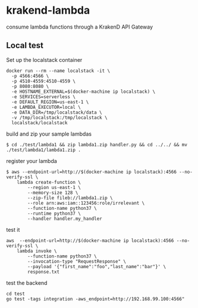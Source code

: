 # krakend-lambda

consume lambda functions through a KrakenD API Gateway

## Local test

Set up the localstack container

```
docker run --rm --name localstack -it \
  -p 4566:4566 \
  -p 4510-4559:4510-4559 \
  -p 8080:8080 \
  -e HOSTNAME_EXTERNAL=$(docker-machine ip localstack) \
  -e SERVICES=serverless \
  -e DEFAULT_REGION=us-east-1 \
  -e LAMBDA_EXECUTOR=local \
  -e DATA_DIR=/tmp/localstack/data \
  -v /tmp/localstack:/tmp/localstack \
  localstack/localstack
```

build and zip your sample lambdas

```
$ cd ./test/lambda1 && zip lambda1.zip handler.py && cd ../../ && mv ./test/lambda1/lambda1.zip .
```

register your lambda

```
$ aws --endpoint-url=http://$(docker-machine ip localstack):4566 --no-verify-ssl \
	lambda create-function \
	    --region us-east-1 \
	    --memory-size 128 \
	    --zip-file fileb://lambda1.zip \
	    --role arn:aws:iam::123456:role/irrelevant \
	    --function-name python37 \
	    --runtime python37 \
	    --handler handler.my_handler
```

test it

```
aws  --endpoint-url=http://$(docker-machine ip localstack):4566 --no-verify-ssl \
    lambda invoke \
        --function-name python37 \
        --invocation-type "RequestResponse" \
        --payload '{"first_name":"foo","last_name":"bar"}' \
        response.txt
```

test the backend

```
cd test
go test -tags integration -aws_endpoint=http://192.168.99.100:4566"
```